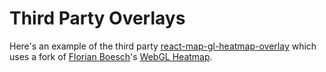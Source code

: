 # Third Party Overlays

Here's an example of the third party [react-map-gl-heatmap-overlay](https://github.com/vicapow/react-map-gl-heatmap-overlay) which uses a fork of [Florian Boesch](https://github.com/pyalot)'s [WebGL Heatmap](https://github.com/vicapow/webgl-heatmap).
